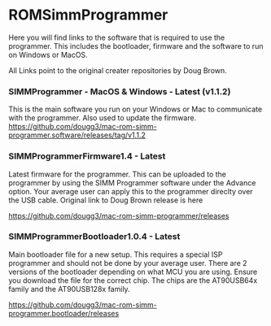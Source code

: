 # ROMSimmProgrammer

Here you will find links to the software that is required to use the programmer. This includes the bootloader, firmware and the software to run on Windows or MacOS.

All Links point to the original creater repositories by Doug Brown.

### SIMMProgrammer - MacOS & Windows - Latest (v1.1.2)
This is the main software you run on your Windows or Mac to communicate with the programmer. Also used to update the firmware.
https://github.com/dougg3/mac-rom-simm-programmer.software/releases/tag/v1.1.2

### SIMMProgrammerFirmware1.4 - Latest
Latest firmware for the programmer. This can be uploaded to the programmer by using the SIMM Programmer software under the Advance option. Your average user can apply this to the programmer direclty over the USB cable. Original link to Doug Brown release is here 

https://github.com/dougg3/mac-rom-simm-programmer/releases

### SIMMProgrammerBootloader1.0.4 - Latest
Main bootloader file for a new setup. This requires a special ISP programmer and should not be done by your average user. There are 2 versions of the bootloader depending on what MCU you are using. Ensure you download the file for the correct chip. The chips are the AT90USB64x family and the AT90USB128x family. 

https://github.com/dougg3/mac-rom-simm-programmer.bootloader/releases
